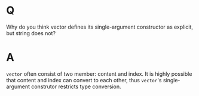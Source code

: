 # Q
Why do you think vector defines its single-argument
constructor as explicit, but string does not?

# A
`vector` often consist of two member: content and index. It is highly possible 
that content and index can convert to each other, thus `vector`'s single-argument 
construtor restricts type conversion. 